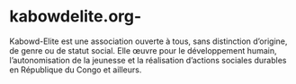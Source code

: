 # kabowdelite.org-
Kabowd-Elite est une association ouverte à tous, sans distinction d’origine, de genre ou de statut social. Elle œuvre pour le développement humain, l’autonomisation de la jeunesse et la réalisation d’actions sociales durables en République du Congo et ailleurs.
